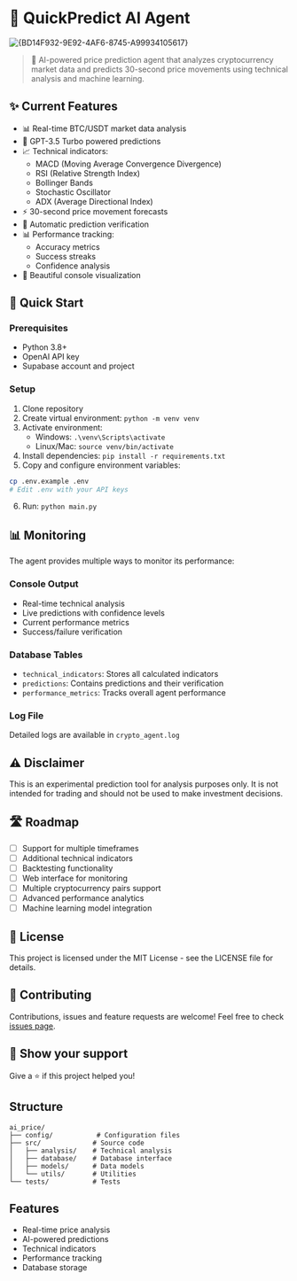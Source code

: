 # 🎯 QuickPredict AI Agent
![{BD14F932-9E92-4AF6-8745-A99934105617}](https://github.com/user-attachments/assets/4e601227-f554-40d8-a361-1a3143164ca8)

> 🤖 AI-powered price prediction agent that analyzes cryptocurrency market data and predicts 30-second price movements using technical analysis and machine learning.

## ✨ Current Features

- 📊 Real-time BTC/USDT market data analysis
- 🧠 GPT-3.5 Turbo powered predictions
- 📈 Technical indicators:
  - MACD (Moving Average Convergence Divergence)
  - RSI (Relative Strength Index)
  - Bollinger Bands
  - Stochastic Oscillator
  - ADX (Average Directional Index)
- ⚡ 30-second price movement forecasts
- 📝 Automatic prediction verification
- 📊 Performance tracking:
  - Accuracy metrics
  - Success streaks
  - Confidence analysis
- 🎨 Beautiful console visualization

## 🚀 Quick Start

### Prerequisites

- Python 3.8+
- OpenAI API key
- Supabase account and project

### Setup

1. Clone repository
2. Create virtual environment: `python -m venv venv`
3. Activate environment:
   - Windows: `.\venv\Scripts\activate`
   - Linux/Mac: `source venv/bin/activate`
4. Install dependencies: `pip install -r requirements.txt`
5. Copy and configure environment variables:
```bash
cp .env.example .env
# Edit .env with your API keys
```
6. Run: `python main.py`

## 📊 Monitoring

The agent provides multiple ways to monitor its performance:

### Console Output
- Real-time technical analysis
- Live predictions with confidence levels
- Current performance metrics
- Success/failure verification

### Database Tables
- `technical_indicators`: Stores all calculated indicators
- `predictions`: Contains predictions and their verification
- `performance_metrics`: Tracks overall agent performance

### Log File
Detailed logs are available in `crypto_agent.log`

## ⚠️ Disclaimer

This is an experimental prediction tool for analysis purposes only. It is not intended for trading and should not be used to make investment decisions.

## 🛣️ Roadmap

- [ ] Support for multiple timeframes
- [ ] Additional technical indicators
- [ ] Backtesting functionality
- [ ] Web interface for monitoring
- [ ] Multiple cryptocurrency pairs support
- [ ] Advanced performance analytics
- [ ] Machine learning model integration

## 📝 License

This project is licensed under the MIT License - see the LICENSE file for details.

## 🤝 Contributing

Contributions, issues and feature requests are welcome! Feel free to check [issues page](https://github.com/Huston1992/quickpredict-ai/issues).

## 🌟 Show your support

Give a ⭐️ if this project helped you!

## Structure

```
ai_price/
├── config/           # Configuration files
├── src/             # Source code
│   ├── analysis/    # Technical analysis
│   ├── database/    # Database interface
│   ├── models/      # Data models
│   └── utils/       # Utilities
└── tests/           # Tests
```

## Features

- Real-time price analysis
- AI-powered predictions
- Technical indicators
- Performance tracking
- Database storage

